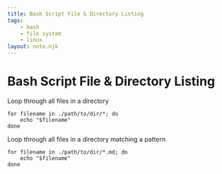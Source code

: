 ```yaml
---
title: Bash Script File & Directory Listing
tags:
    - bash
    - file system
    - linux
layout: note.njk
---
```


# Bash Script File & Directory Listing

Loop through all files in a directory

```
for filename in ./path/to/dir/*; do
    echo "$filename"
done
```

Loop through all files in a directory matching a pattern

```
for filename in ./path/to/dir/*.md; do
    echo "$filename"
done
```